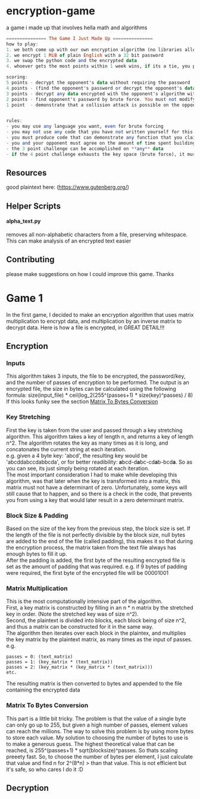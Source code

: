 # encryption-game
a game i made up that involves hella math and algorithms

```haskell
=============== The Game I Just Made Up ===============
how to play:
1. we both come up with our own encryption algorithm (no libraries allowed)
2. we encrypt 1 MiB of plain English with a 32 bit password
3. we swap the python code and the encrypted data
4. whoever gets the most points within 1 week wins, if its a tie, you play another round

scoring:
5 points - decrypt the opponent's data without requiring the password
4 points - (find the opponent's password or decrypt the opponent's data) by abusing a weakness in their encryption algorithm
3 points - decrypt any data encrypted with the opponent's algorithm without requiring the password
2 points - find opponent's password by brute force. You must not modify the opponent's algorithm whatsoever.
1 point  - demonstrate that a collision attack is possible on the opponents algorithm


rules:
- you may use any language you want, even for brute forcing
- you may not use any code that you have not written yourself for this specific project
- you must produce code that can demonstrate any function that you claim to have achieved
- you and your opponent must agree on the amount of time spent building your algorithms
- the 3 point challenge can be accomplished on **any** data
- if the 4 point challenge exhausts the key space (brute force), it must be significantly faster than the solution to the 2 point challenge
```

## Resources
good plaintext here: (https://www.gutenberg.org/)


## Helper Scripts
#### alpha_text.py
removes all non-alphabetic characters from a file, preserving whitespace. This can make analysis of an encrypted text easier


## Contributing
please make suggestions on how I could improve this game. Thanks



# Game 1
In the first game, I decided to make an encryption algorithm that uses matrix multiplication to encrypt data, and multiplication by an inverse matrix to decrypt data.
Here is how a file is encrypted, in GREAT DETAIL!!!
## Encryption
### Inputs
This algorithm takes 3 inputs, the file to be encrypted, the password/key, and the number of passes of encryption to be performed.
The output is an encrypted file, the size in bytes can be calculated using the following formula:
size(input_file) * ceil(log_2(255^(passes+1) * size(key)^passes) / 8)  
If this looks funky see the section [Matrix To Bytes Conversion](#matrix-to-bytes-conversion)
### Key Stretching
First the key is taken from the user and passed through a key stretching algorithm. This algorithm takes a key of length n, and returns a key of length n^2.
The algorithm rotates the key as many times as it is long, and concatonates the current string at each iteration.  
e.g. given a 4 byte key: 'abcd', the resulting key would be 'abcddabccdabbcda', or for better readibility: **a**bcd-d**a**bc-cd**a**b-bcd**a**. So as you can see, its just simply being rotated at each iteration.  
The most important consideration I had to make while developing this algorithm, was that later when the key is transformed into a matrix, this matrix must not have a determinant of zero. Unfortunately, some keys will still cause that to happen, and so there is a check in the code, that prevents you from using a key that would later result in a zero determinant matrix.
### Block Size & Padding
Based on the size of the key from the previous step, the block size is set. If the length of the file is not perfectly divisible by the block size, null bytes are added to the end of the file (called padding), this makes it so that during the encryption process, the matrix taken from the text file always has enough bytes to fill it up.  
After the padding is added, the first byte of the resulting encrypted file is set as the amount of padding that was required. e.g. if 9 bytes of padding were required, the first byte of the encrypted file will be 00001001
### Matrix Multiplication
This is the most computationally intensive part of the algorithm.  
First, a key matrix is constructed by filling in an n * n matrix by the stretched key in order. (Note the stretched key was of size n^2).  
Second, the plaintext is divided into blocks, each block being of size n^2, and thus a matrix can be constructed for it in the same way.  
The algorithm then iterates over each block in the plaintex, and multiplies the key matrix by the plaintext matrix, as many times as the input of passes.
e.g.
```
passes = 0: (text_matrix)
passes = 1: (key_matrix * (text_matrix))
passes = 2: (key_matrix * (key_matrix * (text_matrix)))
etc.
```
The resulting matrix is then converted to bytes and appended to the file containing the encrypted data
### Matrix To Bytes Conversion
This part is a little bit tricky. The problem is that the value of a single byte can only go up to 255, but given a high number of passes, element values can reach the millions.
The way to solve this problem is by using more bytes to store each value. My solution to choosing the number of bytes to use is to make a generous guess.
The highest theoretical value that can be reached, is 255^(passes+1) * sqrt(blocksize)^passes. So thats scaling preeety fast.
So, to choose the number of bytes per element, I just calculate that value and find n for 2^(8*n) > than that value. This is not efficient but it's safe, so who cares I do it :D

## Decryption

